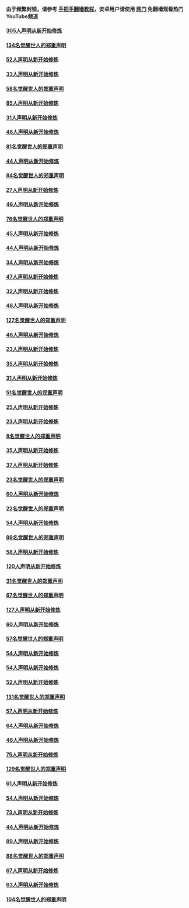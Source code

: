 #### 由于频繁封锁，请参考 [手把手翻墙教程](https://github.com/gfw-breaker/guides/wiki/)，安卓用户请使用 [网门](https://github.com/gfw-breaker/nogfw/blob/master/dl.md?t=03211600) 免翻墙观看热门YouTube频道 

#### [305人声明从新开始修炼](../pages/91/422153.md?t=03211600) 

#### [134名觉醒世人的郑重声明](../pages/91/422152.md?t=03211600) 

#### [52人声明从新开始修炼](../pages/91/421846.md?t=03211600) 

#### [33人声明从新开始修炼](../pages/91/421804.md?t=03211600) 

#### [58名觉醒世人的郑重声明](../pages/91/421845.md?t=03211600) 

#### [85人声明从新开始修炼](../pages/91/421769.md?t=03211600) 

#### [31人声明从新开始修炼](../pages/91/421763.md?t=03211600) 

#### [48人声明从新开始修炼](../pages/91/421605.md?t=03211600) 

#### [81名觉醒世人的郑重声明](../pages/91/421656.md?t=03211600) 

#### [44人声明从新开始修炼](../pages/91/421544.md?t=03211600) 

#### [84名觉醒世人的郑重声明](../pages/91/421543.md?t=03211600) 

#### [27人声明从新开始修炼](../pages/91/421465.md?t=03211600) 

#### [46人声明从新开始修炼](../pages/91/421454.md?t=03211600) 

#### [76名觉醒世人的郑重声明](../pages/91/421453.md?t=03211600) 

#### [45人声明从新开始修炼](../pages/91/421452.md?t=03211600) 

#### [44人声明从新开始修炼](../pages/91/421422.md?t=03211600) 

#### [34人声明从新开始修炼](../pages/91/421322.md?t=03211600) 

#### [47人声明从新开始修炼](../pages/91/421264.md?t=03211600) 

#### [32人声明从新开始修炼](../pages/91/421225.md?t=03211600) 

#### [48人声明从新开始修炼](../pages/91/421202.md?t=03211600) 

#### [127名觉醒世人的郑重声明](../pages/91/421224.md?t=03211600) 

#### [46人声明从新开始修炼](../pages/91/421203.md?t=03211600) 

#### [23人声明从新开始修炼](../pages/91/421138.md?t=03211600) 

#### [35人声明从新开始修炼](../pages/91/421122.md?t=03211600) 

#### [31人声明从新开始修炼](../pages/91/421081.md?t=03211600) 

#### [51名觉醒世人的郑重声明](../pages/91/421080.md?t=03211600) 

#### [25人声明从新开始修炼](../pages/91/421020.md?t=03211600) 

#### [23人声明从新开始修炼](../pages/91/420884.md?t=03211600) 

#### [8名觉醒世人的郑重声明](../pages/91/420883.md?t=03211600) 

#### [35人声明从新开始修炼](../pages/91/420809.md?t=03211600) 

#### [37人声明从新开始修炼](../pages/91/420766.md?t=03211600) 

#### [23名觉醒世人的郑重声明](../pages/91/420765.md?t=03211600) 

#### [60人声明从新开始修炼](../pages/91/420727.md?t=03211600) 

#### [22名觉醒世人的郑重声明](../pages/91/420726.md?t=03211600) 

#### [54人声明从新开始修炼](../pages/91/420529.md?t=03211600) 

#### [99名觉醒世人的郑重声明](../pages/91/420528.md?t=03211600) 

#### [58人声明从新开始修炼](../pages/91/420198.md?t=03211600) 

#### [120人声明从新开始修炼](../pages/91/420141.md?t=03211600) 

#### [31名觉醒世人的郑重声明](../pages/91/420197.md?t=03211600) 

#### [67名觉醒世人的郑重声明](../pages/91/420140.md?t=03211600) 

#### [127人声明从新开始修炼](../pages/91/420082.md?t=03211600) 

#### [60人声明从新开始修炼](../pages/91/420081.md?t=03211600) 

#### [57名觉醒世人的郑重声明](../pages/91/420080.md?t=03211600) 

#### [54人声明从新开始修炼](../pages/91/419533.md?t=03211600) 

#### [54人声明从新开始修炼](../pages/91/419532.md?t=03211600) 

#### [52人声明从新开始修炼](../pages/91/419531.md?t=03211600) 

#### [131名觉醒世人的郑重声明](../pages/91/419530.md?t=03211600) 

#### [57人声明从新开始修炼](../pages/91/419430.md?t=03211600) 

#### [64人声明从新开始修炼](../pages/91/419429.md?t=03211600) 

#### [46人声明从新开始修炼](../pages/91/419428.md?t=03211600) 

#### [75人声明从新开始修炼](../pages/91/419427.md?t=03211600) 

#### [129名觉醒世人的郑重声明](../pages/91/419426.md?t=03211600) 

#### [61人声明从新开始修炼](../pages/91/419198.md?t=03211600) 

#### [54人声明从新开始修炼](../pages/91/419197.md?t=03211600) 

#### [73人声明从新开始修炼](../pages/91/419196.md?t=03211600) 

#### [44人声明从新开始修炼](../pages/91/419075.md?t=03211600) 

#### [89人声明从新开始修炼](../pages/91/419074.md?t=03211600) 

#### [88名觉醒世人的郑重声明](../pages/91/419195.md?t=03211600) 

#### [67人声明从新开始修炼](../pages/91/419073.md?t=03211600) 

#### [63人声明从新开始修炼](../pages/91/419072.md?t=03211600) 

#### [104名觉醒世人的郑重声明](../pages/91/419071.md?t=03211600) 

